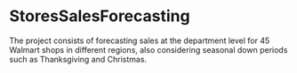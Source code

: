 # StoresSalesForecasting
The project consists of forecasting sales at the department level for 45 Walmart shops in different regions, also considering seasonal down periods such as Thanksgiving and Christmas.
